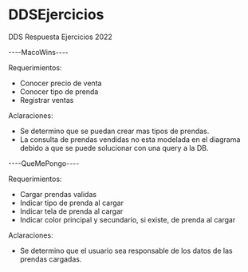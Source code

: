 # DDSEjercicios

DDS Respuesta Ejercicios 2022

----MacoWins----

Requerimientos:
- Conocer precio de venta
- Conocer tipo de prenda
- Registrar ventas 


Aclaraciones: 
- Se determino que se puedan crear mas tipos de prendas.
- La consulta de prendas vendidas no esta modelada en el diagrama debido a que se puede solucionar con una query a la DB.

----QueMePongo----

Requerimientos:
- Cargar prendas validas
- Indicar tipo de prenda al cargar
- Indicar tela de prenda al cargar
- Indicar color principal y secundario, si existe, de prenda al cargar

Aclaraciones:
- Se determino que el usuario sea responsable de los datos de las prendas cargadas.
